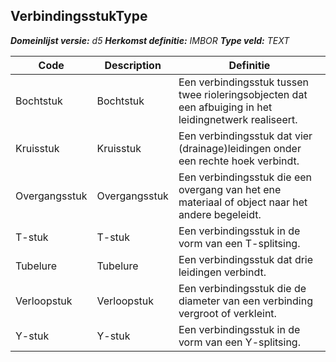 ﻿## VerbindingsstukType

*__Domeinlijst versie:__ d5*
*__Herkomst definitie:__ IMBOR*
*__Type veld:__ TEXT*

|__Code__ |__Description__ |__Definitie__	|
|	---	|	---	|   ---	| 
| Bochtstuk | Bochtstuk | Een verbindingsstuk tussen twee rioleringsobjecten dat een afbuiging in het leidingnetwerk realiseert. |
| Kruisstuk | Kruisstuk | Een verbindingsstuk dat vier (drainage)leidingen onder een rechte hoek verbindt. |
| Overgangsstuk | Overgangsstuk | Een verbindingsstuk die een overgang van het ene materiaal of object naar het andere begeleidt. |
| T-stuk | T-stuk | Een verbindingsstuk in de vorm van een T-splitsing. |
| Tubelure | Tubelure | Een verbindingsstuk dat drie leidingen verbindt. |
| Verloopstuk | Verloopstuk | Een verbindingsstuk die de diameter van een verbinding vergroot of verkleint. |
| Y-stuk | Y-stuk | Een verbindingsstuk in de vorm van een Y-splitsing. |
